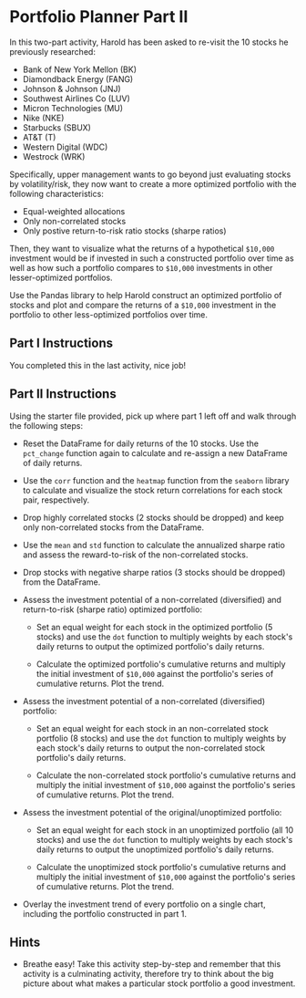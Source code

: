 # Portfolio Planner Part II

In this two-part activity, Harold has been asked to re-visit the 10 stocks he previously researched: 

* Bank of New York Mellon (BK)
* Diamondback Energy (FANG)
* Johnson & Johnson (JNJ)
* Southwest Airlines Co (LUV)
* Micron Technologies (MU)
* Nike (NKE)
* Starbucks (SBUX)
* AT&T (T)
* Western Digital (WDC)
* Westrock (WRK) 

Specifically, upper management wants to go beyond just evaluating stocks by volatility/risk, they now want to create a more optimized portfolio with the following characteristics:

* Equal-weighted allocations
* Only non-correlated stocks
* Only postive return-to-risk ratio stocks (sharpe ratios)

Then, they want to visualize what the returns of a hypothetical `$10,000` investment would be if invested in such a constructed portfolio over time as well as how such a portfolio compares to `$10,000` investments in other lesser-optimized portfolios. 

Use the Pandas library to help Harold construct an optimized portfolio of stocks and plot and compare the returns of a `$10,000` investment in the portfolio to other less-optimized portfolios over time.

## Part I Instructions

You completed this in the last activity, nice job!

## Part II Instructions

Using the starter file provided, pick up where part 1 left off and walk through the following steps:

  * Reset the DataFrame for daily returns of the 10 stocks. Use the `pct_change` function again to calculate and re-assign a new DataFrame of daily returns.

  * Use the `corr` function and the `heatmap` function from the `seaborn` library to calculate and visualize the stock return correlations for each stock pair, respectively.

  * Drop highly correlated stocks (2 stocks should be dropped) and keep only non-correlated stocks from the DataFrame.

  * Use the `mean` and `std` function to calculate the annualized sharpe ratio and assess the reward-to-risk of the non-correlated stocks.

  * Drop stocks with negative sharpe ratios (3 stocks should be dropped) from the DataFrame.

  * Assess the investment potential of a non-correlated (diversified) and return-to-risk (sharpe ratio) optimized portfolio:

    * Set an equal weight for each stock in the optimized portfolio (5 stocks) and use the `dot` function to multiply weights by each stock's daily returns to output the optimized portfolio's daily returns.

    * Calculate the optimized portfolio's cumulative returns and multiply the initial investment of `$10,000` against the portfolio's series of cumulative returns. Plot the trend.

  * Assess the investment potential of a non-correlated (diversified) portfolio:

    * Set an equal weight for each stock in an non-correlated stock portfolio (8 stocks) and use the `dot` function to multiply weights by each stock's daily returns to output the non-correlated stock portfolio's daily returns.

    * Calculate the non-correlated stock portfolio's cumulative returns and multiply the initial investment of `$10,000` against the portfolio's series of cumulative returns. Plot the trend.

  * Assess the investment potential of the original/unoptimized portfolio:

    * Set an equal weight for each stock in an unoptimized portfolio (all 10 stocks) and use the `dot` function to multiply weights by each stock's daily returns to output the unoptimized portfolio's daily returns.

    * Calculate the unoptimized stock portfolio's cumulative returns and multiply the initial investment of `$10,000` against the portfolio's series of cumulative returns. Plot the trend.

  * Overlay the investment trend of every portfolio on a single chart, including the portfolio constructed in part 1.

## Hints

* Breathe easy! Take this activity step-by-step and remember that this activity is a culminating activity, therefore try to think about the big picture about what makes a particular stock portfolio a good investment.